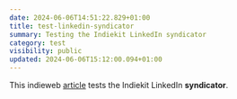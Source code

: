 ```yaml
---
date: 2024-06-06T14:51:22.829+01:00
title: test-linkedin-syndicator
summary: Testing the Indiekit LinkedIn syndicator
category: test
visibility: public
updated: 2024-06-06T15:12:00.094+01:00
---
```


This indieweb [article](https://indieweb.org/article) tests the Indiekit LinkedIn **syndicator**.
